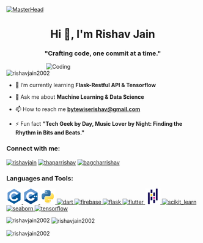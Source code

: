 [![MasterHead](https://imageio.forbes.com/specials-images/imageserve/63ae0066bacde4972dcc7317/AI--Machine-learning--Hands-of-robot-and-human-touching-on-big-data-network/960x0.jpg?format=jpg&width=1440)](https://github.com/rishavjain2002/rishavjain2002)
<h1 align="center">Hi 👋, I'm Rishav Jain</h1>
<h3 align="center">"Crafting code, one commit at a time."</h3>
<img align="right" alt="Coding" width="400" src="https://media4.giphy.com/media/qgQUggAC3Pfv687qPC/giphy.gif">


<p align="left"> <img src="https://komarev.com/ghpvc/?username=rishavjain2002&label=Profile%20views&color=0e75b6&style=flat" alt="rishavjain2002" /> </p>

- 🌱 I’m currently learning **Flask-Restful API & Tensorflow**

- 💬 Ask me about **Machine Learning & Data Science**

- 📫 How to reach me **bytewiserishav@gmail.com**

- ⚡ Fun fact **"Tech Geek by Day, Music Lover by Night: Finding the Rhythm in Bits and Beats."**

<h3 align="left">Connect with me:</h3>
<p align="left">
<a href="https://www.linkedin.com/in/rishav-jain-9a5060183/" target="blank"><img align="center" src="https://raw.githubusercontent.com/rahuldkjain/github-profile-readme-generator/master/src/images/icons/Social/linked-in-alt.svg" alt="rishavjain" height="30" width="40" /></a>
<a href="https://kaggle.com/thaparrishav" target="blank"><img align="center" src="https://raw.githubusercontent.com/rahuldkjain/github-profile-readme-generator/master/src/images/icons/Social/kaggle.svg" alt="thaparrishav" height="30" width="40" /></a>
<a href="https://www.leetcode.com/bagcharrishav" target="blank"><img align="center" src="https://raw.githubusercontent.com/rahuldkjain/github-profile-readme-generator/master/src/images/icons/Social/leet-code.svg" alt="bagcharrishav" height="30" width="40" /></a>
</p>

<h3 align="left">Languages and Tools:</h3>
<p align="left"> <a href="https://www.cprogramming.com/" target="_blank" rel="noreferrer"> <img src="https://raw.githubusercontent.com/devicons/devicon/master/icons/c/c-original.svg" alt="c" width="40" height="40"/> </a> <a href="https://www.w3schools.com/cpp/" target="_blank" rel="noreferrer"> <img src="https://raw.githubusercontent.com/devicons/devicon/master/icons/cplusplus/cplusplus-original.svg" alt="cplusplus" width="40" height="40"/> </a> <a href="https://www.python.org" target="_blank" rel="noreferrer"> <img src="https://raw.githubusercontent.com/devicons/devicon/master/icons/python/python-original.svg" alt="python" width="40" height="40"/> </a> <a href="https://dart.dev" target="_blank" rel="noreferrer"> <img src="https://www.vectorlogo.zone/logos/dartlang/dartlang-icon.svg" alt="dart" width="40" height="40"/> </a> <a href="https://firebase.google.com/" target="_blank" rel="noreferrer"> <img src="https://www.vectorlogo.zone/logos/firebase/firebase-icon.svg" alt="firebase" width="40" height="40"/> </a> <a href="https://flask.palletsprojects.com/" target="_blank" rel="noreferrer"> <img src="https://www.vectorlogo.zone/logos/pocoo_flask/pocoo_flask-icon.svg" alt="flask" width="40" height="40"/> </a> <a href="https://flutter.dev" target="_blank" rel="noreferrer"> <img src="https://www.vectorlogo.zone/logos/flutterio/flutterio-icon.svg" alt="flutter" width="40" height="40"/> </a> <a href="https://pandas.pydata.org/" target="_blank" rel="noreferrer"> <img src="https://raw.githubusercontent.com/devicons/devicon/2ae2a900d2f041da66e950e4d48052658d850630/icons/pandas/pandas-original.svg" alt="pandas" width="40" height="40"/> </a>  <a href="https://scikit-learn.org/" target="_blank" rel="noreferrer"> <img src="https://upload.wikimedia.org/wikipedia/commons/0/05/Scikit_learn_logo_small.svg" alt="scikit_learn" width="40" height="40"/> </a> <a href="https://seaborn.pydata.org/" target="_blank" rel="noreferrer"> <img src="https://seaborn.pydata.org/_images/logo-mark-lightbg.svg" alt="seaborn" width="40" height="40"/> </a> <a href="https://www.tensorflow.org" target="_blank" rel="noreferrer"> <img src="https://www.vectorlogo.zone/logos/tensorflow/tensorflow-icon.svg" alt="tensorflow" width="40" height="40"/> </a> </p>

<p><img align="left" src="https://github-readme-stats.vercel.app/api/top-langs?username=rishavjain2002&show_icons=true&locale=en&layout=compact" alt="rishavjain2002" /></p>

<p>&nbsp;<img align="center" src="https://github-readme-stats.vercel.app/api?username=rishavjain2002&show_icons=true&locale=en" alt="rishavjain2002" /></p>

<p><img align="center" src="https://github-readme-streak-stats.herokuapp.com/?user=rishavjain2002&" alt="rishavjain2002" /></p>

